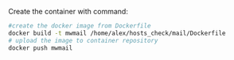 Create the container with command:
```bash
#create the docker image from Dockerfile
docker build -t mwmail /home/alex/hosts_check/mail/Dockerfile 
# upload the image to container repository
docker push mwmail 

